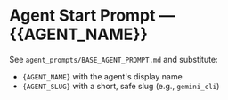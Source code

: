 # Agent Start Prompt — {{AGENT_NAME}}

See `agent_prompts/BASE_AGENT_PROMPT.md` and substitute:
- `{AGENT_NAME}` with the agent's display name
- `{AGENT_SLUG}` with a short, safe slug (e.g., `gemini_cli`)
